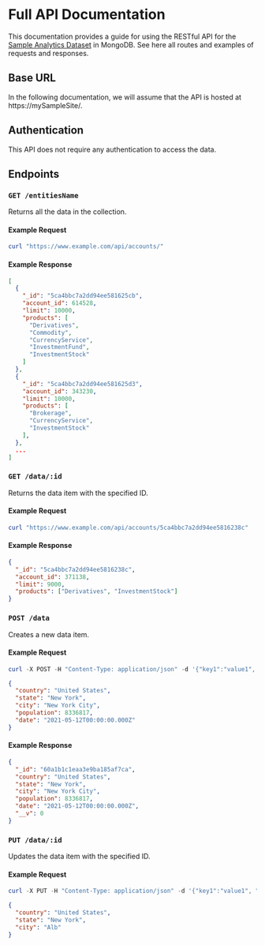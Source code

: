 # Full API Documentation

This documentation provides a guide for using the RESTful API for the [Sample Analytics Dataset](https://www.mongodb.com/docs/atlas/sample-data/sample-analytics/) in MongoDB. See here all routes and examples of requests and responses.

## Base URL

In the following documentation, we will assume that the API is hosted at https://mySampleSite/.

## Authentication

This API does not require any authentication to access the data.

## Endpoints

### `GET /entitiesName`

Returns all the data in the collection.

#### Example Request

```powershell
curl "https://www.example.com/api/accounts/"
```

#### Example Response

```json
[
  {
    "_id": "5ca4bbc7a2dd94ee581625cb",
    "account_id": 614528,
    "limit": 10000,
    "products": [
      "Derivatives",
      "Commodity",
      "CurrencyService",
      "InvestmentFund",
      "InvestmentStock"
    ]
  },
  {
    "_id": "5ca4bbc7a2dd94ee581625d3",
    "account_id": 343230,
    "limit": 10000,
    "products": [
      "Brokerage",
      "CurrencyService",
      "InvestmentStock"
    ],
  },
  ...
]
```

### `GET /data/:id`

Returns the data item with the specified ID.

#### Example Request

```powershell
curl "https://www.example.com/api/accounts/5ca4bbc7a2dd94ee5816238c"
```

#### Example Response

```json
{
  "_id": "5ca4bbc7a2dd94ee5816238c",
  "account_id": 371138,
  "limit": 9000,
  "products": ["Derivatives", "InvestmentStock"]
}
```

### `POST /data`

Creates a new data item.

#### Example Request

```powershell
curl -X POST -H "Content-Type: application/json" -d '{"key1":"value1", "key2":"value2"}' "https://www.example.com/api/resource"
```

```json
{
  "country": "United States",
  "state": "New York",
  "city": "New York City",
  "population": 8336817,
  "date": "2021-05-12T00:00:00.000Z"
}
```

#### Example Response

```json
{
  "_id": "60a1b1c1eaa3e9ba185af7ca",
  "country": "United States",
  "state": "New York",
  "city": "New York City",
  "population": 8336817,
  "date": "2021-05-12T00:00:00.000Z",
  "__v": 0
}
```

### `PUT /data/:id`

Updates the data item with the specified ID.

#### Example Request

```powershell
curl -X PUT -H "Content-Type: application/json" -d '{"key1":"value1", "key2":"value2"}' "https://www.example.com/api/resource"
```

```json
{
  "country": "United States",
  "state": "New York",
  "city": "Alb"
}
```
